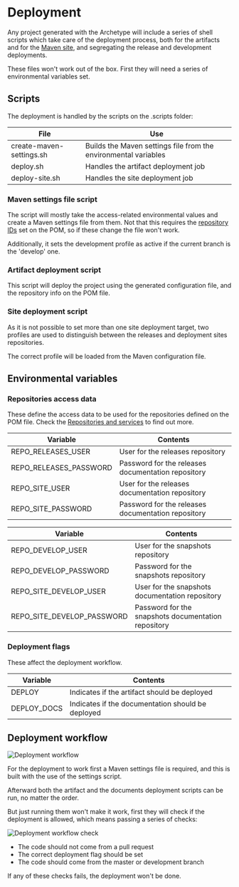 # Deployment


Any project generated with the Archetype will include a series of shell scripts which take care of the deployment process, both for the artifacts and for the [Maven site][maven-site], and segregating the release and development deployments.

These files won't work out of the box. First they will need a series of environmental variables set.

## Scripts

The deployment is handled by the scripts on the .scripts folder:

|File|Use|
|---|---|
|create-maven-settings.sh|Builds the Maven settings file from the environmental variables|
|deploy.sh|Handles the artifact deployment job|
|deploy-site.sh|Handles the site deployment job|

### Maven settings file script

The script will mostly take the access-related environmental values and create a Maven settings file from them. Not that this requires the [repository IDs](./repos.html#Repository_IDs) set on the POM, so if these change the file won't work.

Additionally, it sets the development profile as active if the current branch is the 'develop' one.

### Artifact deployment script

This script will deploy the project using the generated configuration file, and the repository info on the POM file.

### Site deployment script

As it is not possible to set more than one site deployment target, two profiles are used to distinguish between the releases and deployment sites repositories.

The correct profile will be loaded from the Maven configuration file.

## Environmental variables

### Repositories access data

These define the access data to be used for the repositories defined on the POM file. Check the [Repositories and services](./repos.html) to find out more.

|Variable|Contents|
|---|---|
|REPO\_RELEASES\_USER|User for the releases repository|
|REPO\_RELEASES\_PASSWORD|Password for the releases documentation repository|
|REPO\_SITE\_USER|User for the releases documentation repository|
|REPO\_SITE\_PASSWORD|Password for the releases documentation repository|

|Variable|Contents|
|---|---|
|REPO\_DEVELOP\_USER|User for the snapshots repository|
|REPO\_DEVELOP\_PASSWORD|Password for the snapshots repository|
|REPO\_SITE\_DEVELOP\_USER|User for the snapshots documentation repository|
|REPO\_SITE\_DEVELOP\_PASSWORD|Password for the snapshots documentation repository|

### Deployment flags

These affect the deployment workflow.

|Variable|Contents|
|---|---|
|DEPLOY|Indicates if the artifact should be deployed|
|DEPLOY\_DOCS|Indicates if the documentation should be deployed|

## Deployment workflow

![Deployment workflow][deployment-workflow]

For the deployment to work first a Maven settings file is required, and this is built with the use of the settings script.

Afterward both the artifact and the documents deployment scripts can be run, no matter the order.

But just running them won't make it work, first they will check if the deployment is allowed, which means passing a series of checks:

![Deployment workflow check][deployment-workflow-check]

- The code should not come from a pull request
- The correct deployment flag should be set
- The code should come from the master or development branch

If any of these checks fails, the deployment won't be done.

[deployment-workflow]: ./images/deployment_workflow.png
[deployment-workflow-check]: ./images/deployment_check_workflow.png
[maven-site]: ./site.html